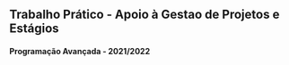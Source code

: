 ## Trabalho Prático - Apoio à Gestao de Projetos e Estágios 
#### Programação Avançada - 2021/2022

